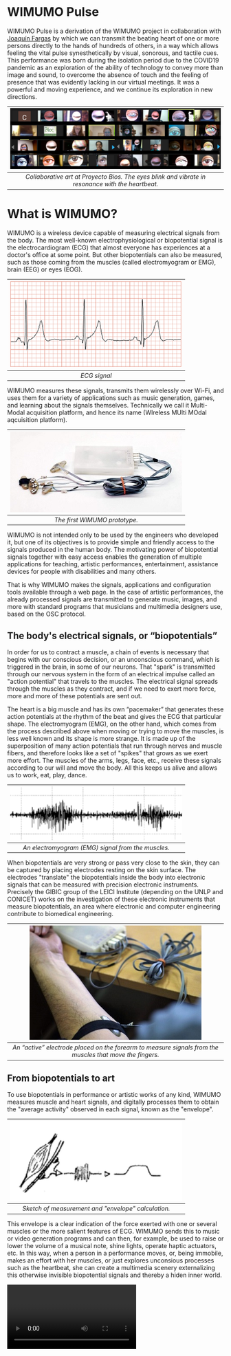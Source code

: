 # WIMUMO Pulse

WIMUMO Pulse is a derivation of the WIMUMO project in collaboration with [Joaquín Fargas](http://www.joaquinfargas.com/) by which we can transmit the beating heart of one or more persons directly to the hands of hundreds of others, in a way which allows feeling the vital pulse synesthetically by visual, sonorous, and tactile cues. This performance was born during the isolation period due to the COVID19 pandemic as an exploration of the ability of technology to convey more than image and sound, to overcome the absence of touch and the feeling of presence that was evidently lacking in our virtual meetings. It was a powerful and moving experience, and we continue its exploration in new directions. 

|![Collaborative performance at Proyecto Bios.](/images/fig_bios.png)|
|:--:| 
| *Collaborative art at Proyecto Bios. The eyes blink and vibrate in resonance with the heartbeat.* |

# What is WIMUMO? 

WIMUMO is a wireless device capable of measuring electrical signals from the body. The most well-known electrophysiological or biopotential signal is the electrocardiogram (ECG) that almost everyone has experiences at a doctor's office at some point. But other biopotentials can also be measured, such as those coming from the muscles (called electromyogram or EMG), brain (EEG) or eyes (EOG).

|![An ECG trace](/images/ecg-2.png)|
|:--:| 
| *ECG signal* |

WIMUMO measures these signals, transmits them wirelessly over Wi-Fi, and uses them for a variety of applications such as music generation, games, and learning about the signals themselves. Technically we call it Multi-Modal acquisition platform, and hence its name (WIreless MUlti MOdal aqcuisition platform).

|![Photo of the first WIMUMO prototype](/images/ALV0753-01-01-1024x483.jpg)|
|:--:| 
| *The first WIMUMO prototype.* |

WIMUMO is not intended only to be used by the engineers who developed it, but one of its objectives is to provide simple and friendly access to the signals produced in the human body. The motivating power of biopotential signals together with easy access enables the generation of multiple applications for teaching, artistic performances, entertainment, assistance devices for people with disabilities and many others.

That is why WIMUMO makes the signals, applications and configuration tools available through a web page. In the case of artistic performances, the already processed signals are transmitted to generate music, images, and more with standard programs that musicians and multimedia designers use, based on the OSC protocol.


## The body's electrical signals, or “biopotentials”

In order for us to contract a muscle, a chain of events is necessary that begins with our conscious decision, or an unconscious command, which is triggered in the brain, in some of our neurons. That "spark" is transmitted through our nervous system in the form of an electrical impulse called an "action potential" that travels to the muscles. The electrical signal spreads through the muscles as they contract, and if we need to exert more force, more and more of these potentials are sent out.

The heart is a big muscle and has its own “pacemaker” that generates these action potentials at the rhythm of the beat and gives the ECG that particular shape. The electromyogram (EMG), on the other hand, which comes from the process described above when moving or trying to move the muscles, is less well known and its shape is more strange. It is made up of the superposition of many action potentials that run through nerves and muscle fibers, and therefore looks like a set of "spikes" that grows as we exert more effort. The muscles of the arms, legs, face, etc., receive these signals according to our will and move the body. All this keeps us alive and allows us to work, eat, play, dance.

|![Image of an electromyogram (EMG) signal](/images/emg-300x93.png)|
|:--:| 
| *An electromyogram (EMG) signal from the muscles.* |

When biopotentials are very strong or pass very close to the skin, they can be captured by placing electrodes resting on the skin surface. The electrodes "translate" the biopotentials inside the body into electronic signals that can be measured with precision electronic instruments. Precisely the GIBIC group of the LEICI Institute (depending on the UNLP and CONICET) works on the investigation of these electronic instruments that measure biopotentials, an area where electronic and computer engineering contribute to biomedical engineering.

|![An “active” electrode placed on the forearm to measure signals from the muscles that move the fingers](/images/medidaBrazoEquipo-768x512.jpg)|
|:--:| 
| *An “active” electrode placed on the forearm to measure signals from the muscles that move the fingers.* |

## From biopotentials to art

To use biopotentials in performance or artistic works of any kind, WIMUMO measures muscle and heart signals, and digitally processes them to obtain the "average activity" observed in each signal, known as the "envelope". 

|![Calculating the "envelope"](/images/envolv1-300x140.png)|
|:--:| 
| *Sketch of measurement and "envelope" calculation.* |

This envelope is a clear indication of the force exerted with one or several muscles or the more salient features of ECG. WIMUMO sends this to music or video generation programs and can then, for example, be used to raise or lower the volume of a musical note, shine lights, operate haptic actuators, etc. In this way, when a person in a performance moves, or, being immobile, makes an effort with her muscles, or just explores unconsious processes such as the heartbeat, she can create a multimedia scenery externalizing this otherwise invisible biopotential signals and thereby a hiden inner world.

![Sample video of a performance with Alejandra Ceriani](video_fondo_web_2.mp4)
